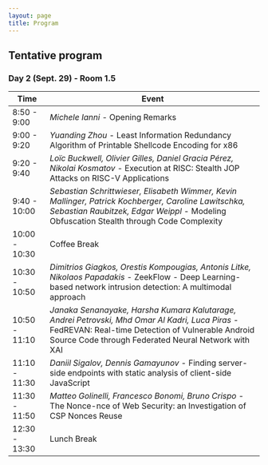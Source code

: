 ```yaml
---
layout: page
title: Program
---
```


## Tentative program
### Day 2 (Sept. 29) - Room 1.5
| Time         | Event |
|--------------|-------|
| 8:50 - 9:00  | _Michele Ianni_ - Opening Remarks                               |
| 9:00 - 9:20  | _Yuanding Zhou_ - Least Information Redundancy Algorithm of Printable Shellcode Encoding for x86 |
| 9:20 - 9:40  | _Loïc Buckwell, Olivier Gilles, Daniel Gracia Pérez, Nikolai Kosmatov_ - Execution at RISC: Stealth JOP Attacks on RISC-V Applications |
| 9:40 - 10:00 | _Sebastian Schrittwieser, Elisabeth Wimmer, Kevin Mallinger, Patrick Kochberger, Caroline Lawitschka, Sebastian Raubitzek, Edgar Weippl_ - Modeling Obfuscation Stealth through Code Complexity |
| 10:00 - 10:30| Coffee Break                                                    |
| 10:30 - 10:50| _Dimitrios Giagkos, Orestis Kompougias, Antonis Litke, Nikolaos Papadakis_ - ZeekFlow - Deep Learning-based network intrusion detection: A multimodal approach |
| 10:50 - 11:10| _Janaka Senanayake, Harsha Kumara Kalutarage, Andrei Petrovski, Mhd Omar Al Kadri, Luca Piras_ - FedREVAN: Real-time Detection of Vulnerable Android Source Code through Federated Neural Network with XAI |
| 11:10 - 11:30| _Daniil Sigalov, Dennis Gamayunov_ - Finding server-side endpoints with static analysis of client-side JavaScript |
| 11:30 - 11:50| _Matteo Golinelli, Francesco Bonomi, Bruno Crispo_ - The Nonce-nce of Web Security: an Investigation of CSP Nonces Reuse |
| 12:30 - 13:30| Lunch Break

